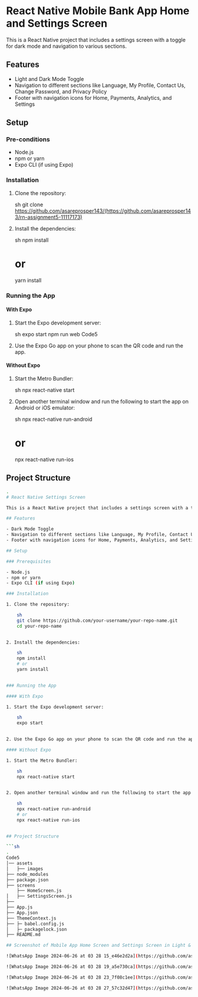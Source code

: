 # React Native Mobile Bank App Home and Settings Screen

This is a React Native project that includes a settings screen with a toggle for dark mode and navigation to various sections.

## Features

- Light and Dark Mode Toggle
- Navigation to different sections like Language, My Profile, Contact Us, Change Password, and Privacy Policy
- Footer with navigation icons for Home, Payments, Analytics, and Settings

## Setup

### Pre-conditions

- Node.js
- npm or yarn
- Expo CLI (if using Expo)

### Installation

1. Clone the repository:

    sh
    git clone https://github.com/asareprosper143/(https://github.com/asareprosper143/rn-assignment5-11117173)

    

2. Install the dependencies:

    sh
    npm install
    # or
    yarn install
    

### Running the App

#### With Expo

1. Start the Expo development server:

    sh
    expo start
   npm run web Code5    

3. Use the Expo Go app on your phone to scan the QR code and run the app.

#### Without Expo

1. Start the Metro Bundler:

    sh
    npx react-native start
    

2. Open another terminal window and run the following to start the app on Android or iOS emulator:

    sh
    npx react-native run-android
    # or
    npx react-native run-ios
    

## Project Structure

```sh
.
# React Native Settings Screen

This is a React Native project that includes a settings screen with a toggle for dark mode and navigation to various sections.

## Features

- Dark Mode Toggle
- Navigation to different sections like Language, My Profile, Contact Us, Change Password, and Privacy Policy
- Footer with navigation icons for Home, Payments, Analytics, and Settings

## Setup

### Prerequisites

- Node.js
- npm or yarn
- Expo CLI (if using Expo)

### Installation

1. Clone the repository:

    sh
    git clone https://github.com/your-username/your-repo-name.git
    cd your-repo-name
    

2. Install the dependencies:

    sh
    npm install
    # or
    yarn install
    

### Running the App

#### With Expo

1. Start the Expo development server:

    sh
    expo start
    

2. Use the Expo Go app on your phone to scan the QR code and run the app.

#### Without Expo

1. Start the Metro Bundler:

    sh
    npx react-native start
    

2. Open another terminal window and run the following to start the app on Android or iOS emulator:

    sh
    npx react-native run-android
    # or
    npx react-native run-ios
    

## Project Structure

```sh
.
Code5
│── assets
│   ├── images
├── node_modules
├── package.json
├── screens
    ├── HomeScreen.js
│   ├── SettingsScreen.js
├── 
├── App.js
├── App.json
├── ThemeContext.js
├── ├─ babel.config.js
│   ├─ packagelock.json
├── README.md

## Screenshot of Mobile App Home Screen and Settings Screen in Light & Dark Mode

![WhatsApp Image 2024-06-26 at 03 28 15_e46e2d2a](https://github.com/asareprosper143/rn-assignment5-11117173/assets/151519158/2e72c4ba-e8bf-414b-9bd2-b7efa226e315)

![WhatsApp Image 2024-06-26 at 03 28 19_a5e730ca](https://github.com/asareprosper143/rn-assignment5-11117173/assets/151519158/d93eda64-66a1-4635-8fd7-4f731d093f7d)

![WhatsApp Image 2024-06-26 at 03 28 23_7f08c1ee](https://github.com/asareprosper143/rn-assignment5-11117173/assets/151519158/e3542d67-95a6-4b60-919c-ec5175a9bca1)

![WhatsApp Image 2024-06-26 at 03 28 27_57c32d47](https://github.com/asareprosper143/rn-assignment5-11117173/assets/151519158/d5a9b90c-e3ef-4978-8f5f-54c26d3a3b45)







